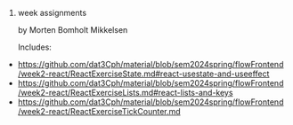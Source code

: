 1. week assignments 

    by Morten Bomholt Mikkelsen

    Includes:
* https://github.com/dat3Cph/material/blob/sem2024spring/flowFrontend/week2-react/ReactExerciseState.md#react-usestate-and-useeffect
* https://github.com/dat3Cph/material/blob/sem2024spring/flowFrontend/week2-react/ReactExerciseLists.md#react-lists-and-keys
* https://github.com/dat3Cph/material/blob/sem2024spring/flowFrontend/week2-react/ReactExerciseTickCounter.md